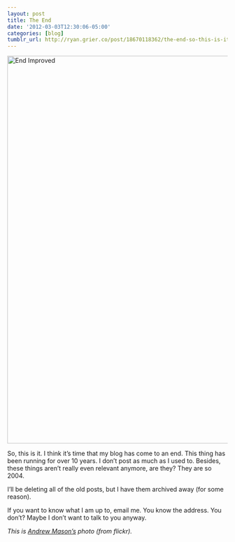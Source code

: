 ```yaml
---
layout: post
title: The End
date: '2012-03-03T12:30:06-05:00'
categories: [blog]
tumblr_url: http://ryan.grier.co/post/18670118362/the-end-so-this-is-it-i-think-its-time-that-my
---
```


<a data-flickr-embed="true"  href="https://www.flickr.com/photos/a_mason/37564839" title="End Improved"><img src="https://farm1.staticflickr.com/25/37564839_89e7032fee_b.jpg" width="1024" height="887" alt="End Improved"></a><script async src="//embedr.flickr.com/assets/client-code.js" charset="utf-8"></script>

So, this is it. I think it’s time that my blog has come to an end. This thing has been running for over 10 years. I don’t post as much as I used to. Besides, these things aren’t really even relevant anymore, are they? They are so 2004. 

I’ll be deleting all of the old posts, but I have them archived away (for some reason). 

If you want to know what I am up to, email me. You know the address. You don’t? Maybe I don’t want to talk to you anyway. 

_This is [Andrew Mason’s](https://www.flickr.com/photos/a_mason/) photo (from flickr)._

